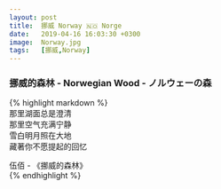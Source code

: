 ```yaml
---
layout: post
title:  挪威 Norway 🇳🇴 Norge
date:   2019-04-16 16:03:30 +0300
image:  Norway.jpg
tags:   [挪威,Norway]
---
```


### 挪威的森林 - Norwegian Wood - ノルウェーの森

{% highlight markdown %}  
那里湖面总是澄清  
那里空气充满宁静  
雪白明月照在大地  
藏著你不愿提起的回忆  
  
伍佰 - 《挪威的森林》  
{% endhighlight %}  


